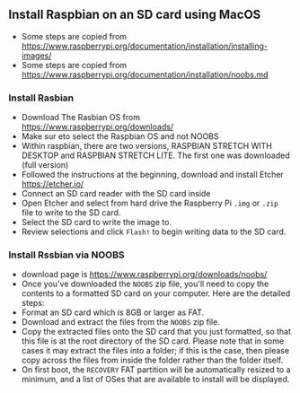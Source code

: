 
## Install Raspbian on an SD card using MacOS

* Some steps are copied from <https://www.raspberrypi.org/documentation/installation/installing-images/>
* Some steps are copied from <https://www.raspberrypi.org/documentation/installation/noobs.md>

### Install Rasbian 

* Download The Rasbian OS from <https://www.raspberrypi.org/downloads/>
* Make sur eto select the Raspbian OS and not NOOBS
* Within raspbian, there are two versions, RASPBIAN STRETCH WITH DESKTOP and RASPBIAN STRETCH 
  LITE. The first one was downloaded (full version)
* Followed the instructions at the beginning, download and install Etcher <https://etcher.io/>
* Connect an SD card reader with the SD card inside 
* Open Etcher and select from hard drive the Raspberry Pi `.img` or  `.zip` file to write to the 
  SD card.
* Select the SD card to write the image to.
* Review selections and click `Flash!` to begin writing data to the SD card.

### Install Rssbian via NOOBS

* download page is <https://www.raspberrypi.org/downloads/noobs/>
* Once you've downloaded the `NOOBS` zip file, you'll need to copy the contents to a formatted SD 
  card on your computer. Here are the detailed steps: 
* Format an SD card which is 8GB or larger as FAT. 
* Download and extract the files from the `NOOBS` zip file.
* Copy the extracted files onto the SD card that you just formatted, so that this file is at 
  the root directory of the SD card. Please note that in some cases it may extract the files into 
  a folder; if this is the case, then please copy across the files from inside the folder rather 
  than the folder itself.
* On first boot, the `RECOVERY` FAT partition will be automatically resized to a minimum, and a 
  list of OSes that are available to install will be displayed.
